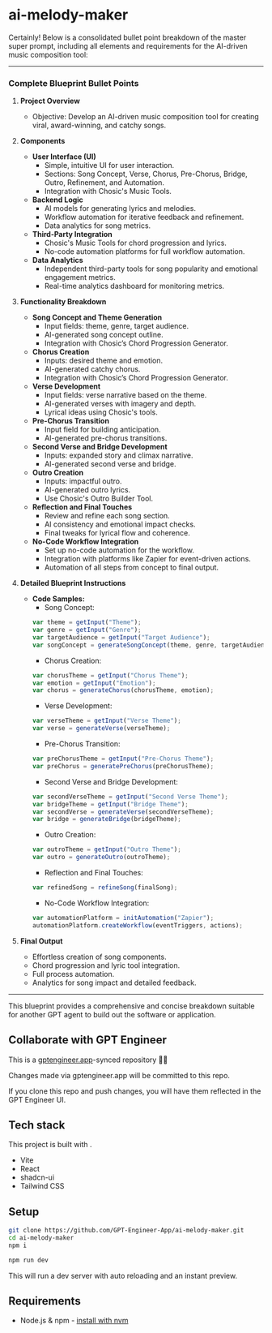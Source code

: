 # ai-melody-maker

Certainly! Below is a consolidated bullet point breakdown of the master super prompt, including all elements and requirements for the AI-driven music composition tool:

---

### Complete Blueprint Bullet Points

1. **Project Overview**
   - Objective: Develop an AI-driven music composition tool for creating viral, award-winning, and catchy songs.

2. **Components**
   - **User Interface (UI)**
     - Simple, intuitive UI for user interaction.
     - Sections: Song Concept, Verse, Chorus, Pre-Chorus, Bridge, Outro, Refinement, and Automation.
     - Integration with Chosic's Music Tools.
   - **Backend Logic**
     - AI models for generating lyrics and melodies.
     - Workflow automation for iterative feedback and refinement.
     - Data analytics for song metrics.
   - **Third-Party Integration**
     - Chosic's Music Tools for chord progression and lyrics.
     - No-code automation platforms for full workflow automation.
   - **Data Analytics**
     - Independent third-party tools for song popularity and emotional engagement metrics.
     - Real-time analytics dashboard for monitoring metrics.

3. **Functionality Breakdown**
   - **Song Concept and Theme Generation**
     - Input fields: theme, genre, target audience.
     - AI-generated song concept outline.
     - Integration with Chosic’s Chord Progression Generator.
   - **Chorus Creation**
     - Inputs: desired theme and emotion.
     - AI-generated catchy chorus.
     - Integration with Chosic’s Chord Progression Generator.
   - **Verse Development**
     - Input fields: verse narrative based on the theme.
     - AI-generated verses with imagery and depth.
     - Lyrical ideas using Chosic's tools.
   - **Pre-Chorus Transition**
     - Input field for building anticipation.
     - AI-generated pre-chorus transitions.
   - **Second Verse and Bridge Development**
     - Inputs: expanded story and climax narrative.
     - AI-generated second verse and bridge.
   - **Outro Creation**
     - Inputs: impactful outro.
     - AI-generated outro lyrics.
     - Use Chosic's Outro Builder Tool.
   - **Reflection and Final Touches**
     - Review and refine each song section.
     - AI consistency and emotional impact checks.
     - Final tweaks for lyrical flow and coherence.
   - **No-Code Workflow Integration**
     - Set up no-code automation for the workflow.
     - Integration with platforms like Zapier for event-driven actions.
     - Automation of all steps from concept to final output.

4. **Detailed Blueprint Instructions**
   - **Code Samples:**
     - Song Concept:
     ```javascript
     var theme = getInput("Theme");
     var genre = getInput("Genre");
     var targetAudience = getInput("Target Audience");
     var songConcept = generateSongConcept(theme, genre, targetAudience);
     ```
     - Chorus Creation:
     ```javascript
     var chorusTheme = getInput("Chorus Theme");
     var emotion = getInput("Emotion");
     var chorus = generateChorus(chorusTheme, emotion);
     ```
     - Verse Development:
     ```javascript
     var verseTheme = getInput("Verse Theme");
     var verse = generateVerse(verseTheme);
     ```
     - Pre-Chorus Transition:
     ```javascript
     var preChorusTheme = getInput("Pre-Chorus Theme");
     var preChorus = generatePreChorus(preChorusTheme);
     ```
     - Second Verse and Bridge Development:
     ```javascript
     var secondVerseTheme = getInput("Second Verse Theme");
     var bridgeTheme = getInput("Bridge Theme");
     var secondVerse = generateVerse(secondVerseTheme);
     var bridge = generateBridge(bridgeTheme);
     ```
     - Outro Creation:
     ```javascript
     var outroTheme = getInput("Outro Theme");
     var outro = generateOutro(outroTheme);
     ```
     - Reflection and Final Touches:
     ```javascript
     var refinedSong = refineSong(finalSong);
     ```
     - No-Code Workflow Integration:
     ```javascript
     var automationPlatform = initAutomation("Zapier");
     automationPlatform.createWorkflow(eventTriggers, actions);
     ```

5. **Final Output**
   - Effortless creation of song components.
   - Chord progression and lyric tool integration.
   - Full process automation.
   - Analytics for song impact and detailed feedback.

---

This blueprint provides a comprehensive and concise breakdown suitable for another GPT agent to build out the software or application.  

## Collaborate with GPT Engineer

This is a [gptengineer.app](https://gptengineer.app)-synced repository 🌟🤖

Changes made via gptengineer.app will be committed to this repo.

If you clone this repo and push changes, you will have them reflected in the GPT Engineer UI.

## Tech stack

This project is built with .

- Vite
- React
- shadcn-ui
- Tailwind CSS

## Setup

```sh
git clone https://github.com/GPT-Engineer-App/ai-melody-maker.git
cd ai-melody-maker
npm i
```

```sh
npm run dev
```

This will run a dev server with auto reloading and an instant preview.

## Requirements

- Node.js & npm - [install with nvm](https://github.com/nvm-sh/nvm#installing-and-updating)
